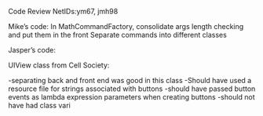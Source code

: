 Code Review
NetIDs:ym67, jmh98

Mike’s code:
In MathCommandFactory, consolidate args length checking and put them in the front
Separate commands into different classes







Jasper’s code:

UIView class from Cell Society:

-separating back and front end was good in this class
-Should have used a resource file for strings associated with buttons
-should have passed button events as lambda expression parameters when creating buttons
-should not have had class vari

